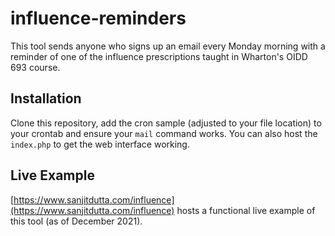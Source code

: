 # influence-reminders

This tool sends anyone who signs up an email every Monday morning with a reminder
of one of the influence prescriptions taught in Wharton's OIDD 693 course.

## Installation

Clone this repository, add the cron sample (adjusted to your file location) to
your crontab and ensure your `mail` command works. You can also host the `index.php`
to get the web interface working.

## Live Example

[https://www.sanjitdutta.com/influence](https://www.sanjitdutta.com/influence)
hosts a functional live example of this tool (as of December 2021).
